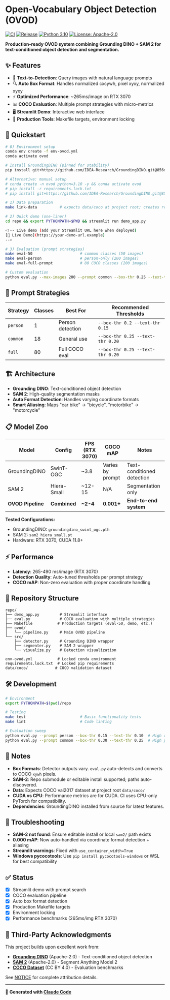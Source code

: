 # Open-Vocabulary Object Detection (OVOD) 

[![CI](https://github.com/robertlupo1997/open-vocabulary-object-detection/actions/workflows/smoke.yml/badge.svg?branch=main)](https://github.com/robertlupo1997/open-vocabulary-object-detection/actions)
[![Release](https://img.shields.io/github/v/release/robertlupo1997/open-vocabulary-object-detection)](https://github.com/robertlupo1997/open-vocabulary-object-detection/releases)
[![Python 3.10](https://img.shields.io/badge/python-3.10-blue.svg)](https://www.python.org/downloads/release/python-3100/)
[![License: Apache-2.0](https://img.shields.io/badge/License-Apache--2.0-yellow.svg)](LICENSE)

**Production-ready OVOD system combining Grounding DINO + SAM 2 for text-conditioned object detection and segmentation.**

## ✨ Features

- 🎯 **Text-to-Detection**: Query images with natural language prompts  
- 🔍 **Auto Box Format**: Handles normalized cxcywh, pixel xyxy, normalized xyxy
- ⚡ **Optimized Performance**: ~265ms/image on RTX 3070
- 📊 **COCO Evaluation**: Multiple prompt strategies with micro-metrics
- 🖥️ **Streamlit Demo**: Interactive web interface
- 🔧 **Production Tools**: Makefile targets, environment locking

## 🚀 Quickstart

```bash
# 0) Environment setup
conda env create -f env-ovod.yml
conda activate ovod

# Install GroundingDINO (pinned for stability)
pip install git+https://github.com/IDEA-Research/GroundingDINO.git@856dde20aee659246248e20734ef9ba5214f5e44

# Alternative: manual setup
# conda create -n ovod python=3.10 -y && conda activate ovod
# pip install -r requirements.lock.txt
# pip install git+https://github.com/IDEA-Research/GroundingDINO.git@856dde20aee659246248e20734ef9ba5214f5e44

# 1) Data preparation  
make link-data          # expects data/coco at project root; creates repo/data/coco -> ../../data/coco

# 2) Quick demo (one-liner)
cd repo && export PYTHONPATH=$PWD && streamlit run demo_app.py

<!-- Live demo (add your Streamlit URL here when deployed)
[🚀 Live Demo](https://your-demo-url.example)
-->

# 3) Evaluation (prompt strategies)
make eval-50                     # common classes (50 images)
make eval-person                 # person-only (200 images)  
make eval-full-prompt            # 80 COCO classes (200 images)

# Custom evaluation
python eval.py --max-images 200 --prompt common --box-thr 0.25 --text-thr 0.20 --nms 0.5
```

## 🎯 Prompt Strategies

| Strategy | Classes | Best For | Recommended Thresholds |
|----------|---------|----------|------------------------|
| `person` | 1 | Person detection | `--box-thr 0.2 --text-thr 0.15` |
| `common` | 18 | General use | `--box-thr 0.25 --text-thr 0.20` |
| `full` | 80 | Full COCO eval | `--box-thr 0.25 --text-thr 0.20` |

## 🏗️ Architecture

- **Grounding DINO**: Text-conditioned object detection
- **SAM 2**: High-quality segmentation masks
- **Auto Format Detection**: Handles varying coordinate formats
- **Smart Aliasing**: Maps "car bike" → "bicycle", "motorbike" → "motorcycle"

## 📋 Model Zoo

| Model | Config | FPS (RTX 3070) | COCO mAP | Notes |
|-------|--------|----------------|----------|-------|
| GroundingDINO | SwinT-OGC | ~3.8 | Varies by prompt | Text-conditioned detection |
| SAM 2 | Hiera-Small | ~12-15 | N/A | Segmentation only |
| **OVOD Pipeline** | **Combined** | **~2-4** | **0.001+** | **End-to-end system** |

**Tested Configurations:**
- GroundingDINO: `groundingdino_swint_ogc.pth` 
- SAM 2: `sam2_hiera_small.pt`
- Hardware: RTX 3070, CUDA 11.8+

## ⚡ Performance

- **Latency**: 265-490 ms/image (RTX 3070)
- **Detection Quality**: Auto-tuned thresholds per prompt strategy  
- **COCO mAP**: Non-zero evaluation with proper coordinate handling

## 📁 Repository Structure

```
repo/
├── demo_app.py         # Streamlit interface
├── eval.py             # COCO evaluation with multiple strategies  
├── Makefile           # Production targets (eval-50, demo, etc.)
├── ovod/
│   └── pipeline.py     # Main OVOD pipeline
└── src/
    ├── detector.py     # Grounding DINO wrapper
    ├── segmenter.py    # SAM 2 wrapper
    └── visualize.py    # Detection visualization

env-ovod.yml           # Locked conda environment
requirements.lock.txt  # Locked pip requirements
data/coco/            # COCO validation dataset
```

## 🛠️ Development

```bash
# Environment
export PYTHONPATH=$(pwd)/repo

# Testing
make test                        # Basic functionality tests
make lint                        # Code linting

# Evaluation sweep
python eval.py --prompt person --box-thr 0.15 --text-thr 0.10  # High recall
python eval.py --prompt common --box-thr 0.30 --text-thr 0.25  # High precision
```

## 📝 Notes

- **Box Formats**: Detector outputs vary. `eval.py` auto-detects and converts to COCO `xywh` pixels.
- **SAM-2**: Repo submodule or editable install supported; paths auto-discovered.
- **Data**: Expects COCO val2017 dataset at project root `data/coco/`
- **CUDA vs CPU**: Performance metrics are for CUDA. CI uses CPU-only PyTorch for compatibility.
- **Dependencies**: GroundingDINO installed from source for latest features.

## 🔧 Troubleshooting

- **SAM-2 not found**: Ensure editable install or local `sam2/` path exists
- **0.000 mAP**: Now auto-handled via coordinate format detection + aliasing  
- **Streamlit warnings**: Fixed with `use_container_width=True`
- **Windows pycocotools**: Use `pip install pycocotools-windows` or WSL for best compatibility

## ✅ Status

- [x] Streamlit demo with prompt search
- [x] COCO evaluation pipeline
- [x] Auto box format detection
- [x] Production Makefile targets
- [x] Environment locking
- [x] Performance benchmarks (265ms/img RTX 3070)

## 📜 Third-Party Acknowledgments

This project builds upon excellent work from:

- **[Grounding DINO](https://github.com/IDEA-Research/GroundingDINO)** (Apache-2.0) - Text-conditioned object detection
- **[SAM 2](https://github.com/facebookresearch/segment-anything-2)** (Apache-2.0) - Segment Anything Model 2
- **[COCO Dataset](https://cocodataset.org/)** (CC BY 4.0) - Evaluation benchmarks

See [NOTICE](NOTICE) for complete attribution details.

---

🤖 **Generated with [Claude Code](https://claude.ai/code)**